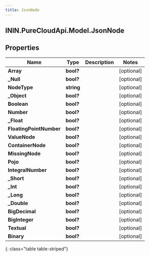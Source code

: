 ```yaml
---
title: JsonNode
---
```

## ININ.PureCloudApi.Model.JsonNode

## Properties

|Name | Type | Description | Notes|
|------------ | ------------- | ------------- | -------------|
| **Array** | **bool?** |  | [optional] |
| **_Null** | **bool?** |  | [optional] |
| **NodeType** | **string** |  | [optional] |
| **_Object** | **bool?** |  | [optional] |
| **Boolean** | **bool?** |  | [optional] |
| **Number** | **bool?** |  | [optional] |
| **_Float** | **bool?** |  | [optional] |
| **FloatingPointNumber** | **bool?** |  | [optional] |
| **ValueNode** | **bool?** |  | [optional] |
| **ContainerNode** | **bool?** |  | [optional] |
| **MissingNode** | **bool?** |  | [optional] |
| **Pojo** | **bool?** |  | [optional] |
| **IntegralNumber** | **bool?** |  | [optional] |
| **_Short** | **bool?** |  | [optional] |
| **_Int** | **bool?** |  | [optional] |
| **_Long** | **bool?** |  | [optional] |
| **_Double** | **bool?** |  | [optional] |
| **BigDecimal** | **bool?** |  | [optional] |
| **BigInteger** | **bool?** |  | [optional] |
| **Textual** | **bool?** |  | [optional] |
| **Binary** | **bool?** |  | [optional] |
{: class="table table-striped"}


